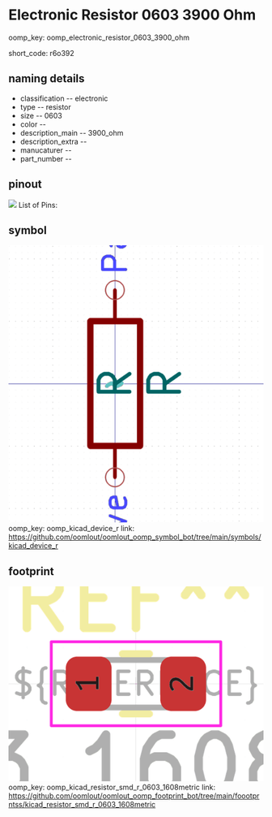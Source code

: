 # Electronic Resistor 0603 3900 Ohm
oomp_key: oomp_electronic_resistor_0603_3900_ohm  

short_code: r6o392
## naming details
* classification -- electronic
* type -- resistor
* size -- 0603
* color -- 
* description_main -- 3900_ohm
* description_extra -- 
* manucaturer -- 
* part_number -- 
## pinout
![](working_pinout_600.png)
List of Pins:

## symbol

![](symbol/0/working/working_600.png)  
oomp_key: oomp_kicad_device_r
link: https://github.com/oomlout/oomlout_oomp_symbol_bot/tree/main/symbols/kicad_device_r


## footprint

![](footprint/0/working/working_600.png)  
oomp_key: oomp_kicad_resistor_smd_r_0603_1608metric
link: https://github.com/oomlout/oomlout_oomp_footprint_bot/tree/main/foootprntss/kicad_resistor_smd_r_0603_1608metric
